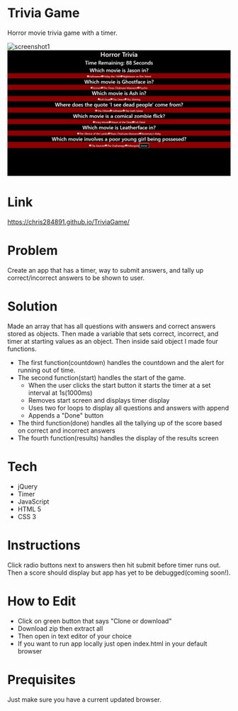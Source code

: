 # Trivia Game
Horror movie trivia game with a timer.

![screenshot1](assets/readmeScreenshots/trivia1.png=100x100)
![screenshot2](assets/readmeScreenshots/trivia2.png)


# Link
https://chris284891.github.io/TriviaGame/

# Problem
Create an app that has a timer, way to submit answers, and tally up correct/incorrect answers to be shown to user.

# Solution
Made an array that has all questions with answers and correct answers stored as objects. Then made a variable that sets correct, incorrect, and timer at starting values as an object. Then inside said object I made four functions. 
- The first function(countdown) handles the countdown and the alert for running out of time. 
- The second function(start) handles the start of the game.
    - When the user clicks the start button it starts the timer at a set interval at 1s(1000ms)
    - Removes start screen and displays timer display
    - Uses two for loops to display all questions and answers with append
    - Appends a "Done" button
- The third function(done) handles all the tallying up of the score based on correct and incorrect answers
- The fourth function(results) handles the display of the results screen

# Tech
- jQuery
- Timer
- JavaScript
- HTML 5
- CSS 3

# Instructions
Click radio buttons next to answers then hit submit before timer runs out. Then a score should display but app has yet to be debugged(coming soon!).

# How to Edit
- Click on green button that says "Clone or download"
- Download zip then extract all
- Then open in text editor of your choice
- If you want to run app locally just open index.html in your default browser

# Prequisites
Just make sure you have a current updated browser.
